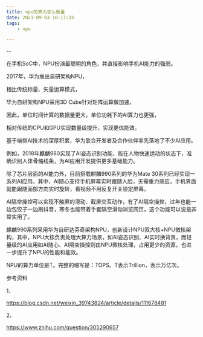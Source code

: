 ```yaml
---
title: npu的算力怎么衡量
date: 2021-09-03 16:17:33
tags:
	- npu

---
```


--

在手机SoC中，NPU扮演最聪明的角色，并直接影响手机AI能力的强弱。

2017年，华为推出自研架构NPU，

相比传统标量、矢量运算模式，

华为自研架构NPU采用3D Cube针对矩阵运算做加速，

因此，单位时间计算的数据量更大，单位功耗下的AI算力也更强，

相对传统的CPU和GPU实现数量级提升，实现更优能效。

基于端侧AI技术的深厚积累，华为联合开发者及合作伙伴率先落地了不少AI应用。

例如，2018年麒麟980实现了AI姿态识别功能，能在人物快速运动的状态下，准确识别人体骨骼线条，为AI应用开发提供更多基础能力。

除了芯片层面的AI能力外，目前搭载麒麟990系列的华为Mate 30系列已经实现一系列AI应用。其中，AI随心支持手机屏幕实时跟随人脸，无需重力感应，手机界面就能跟随面部方向实时旋转，看视频不用反复开关锁定屏幕。

AI隔空操控可以实现不触屏的滑动、截屏交互动作，有了AI隔空操控，过年也能一边包饺子一边刷抖音，寒冬也能带着手套隔空滑动浏览网页，这个功能可以说是非常实用了。

麒麟990系列采用华为自研达芬奇架构NPU，创新设计NPU双大核+NPU微核架构，其中，NPU大核负责处理大算力场景，如AI姿态识别、AI实时换背景，而轻量级的AI应用如AI随心、AI隔空操控则由NPU微核处理，占用更少的资源，也进一步提升了NPU的性能和能效。



NPU的算力单位是T。完整的缩写是：TOPS。T表示Trillion，表示万亿次。



参考资料

1、

https://blog.csdn.net/weixin_39743824/article/details/111678481

2、

https://www.zhihu.com/question/305290657